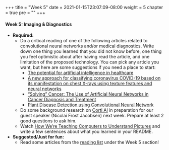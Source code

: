 +++
title = "Week 5"
date = 2021-01-15T23:07:09-08:00
weight = 5
chapter = true
pre = "<b></b>"
+++

#### Week 5: Imaging & Diagnostics
- **Required:** 
  - Do a critical reading of one of the following articles related to convolutional neural networks and/or medical diagnostics. Write down one thing you learned that you did not know before, one thing you feel optimistic about after having read the article, and one limitation of the proposed technology. You can pick any article you want, but here are some suggestions if you need a place to start:
    - [The potential for artificial intelligence in healthcare](https://www.ncbi.nlm.nih.gov/pmc/articles/PMC6616181/)
    - [A new approach for classifying coronavirus COVID-19 based on its manifestation on chest X-rays using texture features and neural networks](https://www.ncbi.nlm.nih.gov/pmc/articles/PMC7513693/)
    - [“Solving” Cancer: The Use of Artificial Neural Networks in Cancer Diagnosis and Treatment](https://www.jyi.org/2017-december/2017/11/30/solving-cancer-the-use-of-artificial-neural-networks-in-cancer-diagnosis-and-treatment)
    - [Plant Disease Detection using Convolutional Neural Network](https://towardsdatascience.com/plant-ai-plant-disease-detection-using-convolutional-neural-network-9b58a96f2289)
  - Do some background research on [Corti AI](https://www.corti.ai/) in preparation for our guest speaker (Nicolai Frost Jacobsen) next week. Prepare at least 2 good questions to ask him.
  - Watch [How We’re Teaching Computers to Understand Pictures](https://www.ted.com/talks/fei_fei_li_how_we_re_teaching_computers_to_understand_pictures) and write a few sentences about what you learned in your README.
- **Suggested/Just for fun:** 
  - Read some articles from the [reading list](https://datascience4biotech.com/articles/) under the Week 5 section!


